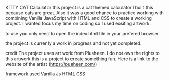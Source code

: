 KITTY CAT Calculator
this project is a cat themed calculator
I built this because cats are great. Also it was a good chance to practice working with combining Vanilla JavaScript with HTML and CSS to create a working project. I wanted focus my time on coding so I used exsiting artwork.


to use you only need to open the index.html file in your prefered browser.


the project is currenly a work in progress and not yet completed.

credit
The project uses art work from Plusheen. I do not own the rights to this artwork this is a project to create something fun. Here is a link to the website of the artist (https://pusheen.com/)

framework used
Vanilla Js
HTML
CSS